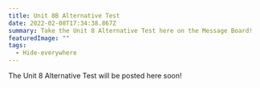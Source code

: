 ```yaml
---
title: Unit 8B Alternative Test
date: 2022-02-08T17:34:38.867Z
summary: Take the Unit 8 Alternative Test here on the Message Board!
featuredImage: ""
tags:
  - Hide-everywhere
---
```

The Unit 8 Alternative Test will be posted here soon!